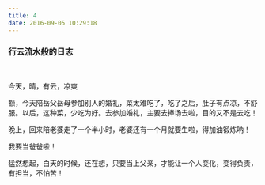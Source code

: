 ```yaml
---
title: 4
date: 2016-09-05 10:29:18
---
```


### 行云流水般的日志

<br>

今天，晴，有云，凉爽

额，今天陪岳父岳母参加别人的婚礼，菜太难吃了，吃了之后，肚子有点凉，不舒服。以后，这种菜，少吃为好。去参加婚礼，主要去捧场去啦，目的又不是去吃！

晚上，回来陪老婆走了一个半小时，老婆还有一个月就要生啦，得加油锻炼呐！

我要当爸爸啦！

猛然想起，白天的时候，还在想，只要当上父亲，才能让一个人变化，变得负责，有担当，不怕苦！
